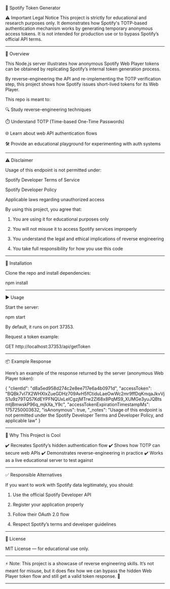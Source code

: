 🎵 Spotify Token Generator

⚠️ Important Legal Notice
This project is strictly for educational and research purposes only. It demonstrates how Spotify's TOTP-based authentication mechanism works by generating temporary anonymous access tokens.
It is not intended for production use or to bypass Spotify’s official API terms.


---

📖 Overview

This Node.js server illustrates how anonymous Spotify Web Player tokens can be obtained by replicating Spotify’s internal token generation process.

By reverse-engineering the API and re-implementing the TOTP verification step, this project shows how Spotify issues short-lived tokens for its Web Player.

This repo is meant to:

🔍 Study reverse-engineering techniques

⏱️ Understand TOTP (Time-based One-Time Passwords)

🌐 Learn about web API authentication flows

🛠️ Provide an educational playground for experimenting with auth systems



---

⚠️ Disclaimer

Usage of this endpoint is not permitted under:

Spotify Developer Terms of Service

Spotify Developer Policy

Applicable laws regarding unauthorized access


By using this project, you agree that:

1. You are using it for educational purposes only


2. You will not misuse it to access Spotify services improperly


3. You understand the legal and ethical implications of reverse engineering


4. You take full responsibility for how you use this code




---

🚀 Installation

Clone the repo and install dependencies:

npm install


---

▶️ Usage

Start the server:

npm start

By default, it runs on port 37353.

Request a token example:

GET http://localhost:37353/api/getToken


---

📦 Example Response

Here’s an example of the response returned by the server (anonymous Web Player token):

{
  "clientId": "d8a5ed958d274c2e8ee717e6a4b0971d",
  "accessToken": "BQBk7vI7X2WHXlxZueGDHz709AvH5fCtiduLaeOwWc2mr9ffDqKmqaJkvVjS1u9z79TQ57KdEYPFNQUxLeICgzjMTrw2Zl68x8PqMS9_XUMGe3yuJQBtsmtjBmwskP96q_mjkXa_Y9c",
  "accessTokenExpirationTimestampMs": 1757250003632,
  "isAnonymous": true,
  "_notes": "Usage of this endpoint is not permitted under the Spotify Developer Terms and Developer Policy, and applicable law"
}


---

🎯 Why This Project is Cool

✔️ Recreates Spotify’s hidden authentication flow
✔️ Shows how TOTP can secure web APIs
✔️ Demonstrates reverse-engineering in practice
✔️ Works as a live educational server to test against


---

✅ Responsible Alternatives

If you want to work with Spotify data legitimately, you should:

1. Use the official Spotify Developer API


2. Register your application properly


3. Follow their OAuth 2.0 flow


4. Respect Spotify’s terms and developer guidelines




---

📜 License

MIT License — for educational use only.


---

⚡ Note: This project is a showcase of reverse engineering skills.
It’s not meant for misuse, but it does flex how we can bypass the hidden Web Player token flow and still get a valid token response. 🚀


---
